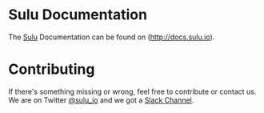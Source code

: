 Sulu Documentation
==================

The [Sulu](http://sulu.io) Documentation can be found on (http://docs.sulu.io).


# Contributing
If there's something missing or wrong, feel free to contribute or contact us. We are on Twitter [@sulu_io](https://twitter.com/sulu_io) and we got a [Slack Channel](http://sulu.io/en/contact).